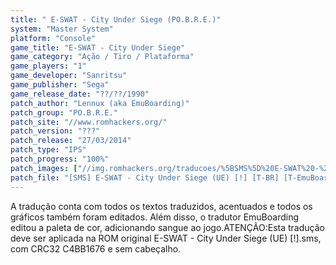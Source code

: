 ```yaml
---
title: " E-SWAT - City Under Siege (PO.B.R.E.)"
system: "Master System"
platform: "Console"
game_title: "E-SWAT - City Under Siege"
game_category: "Ação / Tiro / Plataforma"
game_players: "1"
game_developer: "Sanritsu"
game_publisher: "Sega"
game_release_date: "??/??/1990"
patch_author: "Lennux (aka EmuBoarding)"
patch_group: "PO.B.R.E."
patch_site: "//www.romhackers.org/"
patch_version: "???"
patch_release: "27/03/2014"
patch_type: "IPS"
patch_progress: "100%"
patch_images: ["//img.romhackers.org/traducoes/%5BSMS%5D%20E-SWAT%20-%20City%20Under%20Siege%20-%20POBRE%20-%2001.png","//img.romhackers.org/traducoes/%5BSMS%5D%20E-SWAT%20-%20City%20Under%20Siege%20-%20POBRE%20-%2002.png","//img.romhackers.org/traducoes/%5BSMS%5D%20E-SWAT%20-%20City%20Under%20Siege%20-%20POBRE%20-%2003.png"]
patch_file: "[SMS] E-SWAT - City Under Siege (UE) [!] [T-BR] [T-EmuBoarding G-POBRE] [P-100% A-2014].zip"
---
```

A tradução conta com todos os textos traduzidos, acentuados e todos os gráficos também foram editados. Além disso, o tradutor EmuBoarding editou a paleta de cor, adicionando sangue ao jogo.ATENÇÃO:Esta tradução deve ser aplicada na ROM original E-SWAT - City Under Siege (UE) [!].sms, com CRC32 C4BB1676 e sem cabeçalho.
